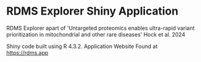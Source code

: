 # RDMS Explorer Shiny Application

RDMS Explorer apart of 'Untargeted proteomics enables ultra-rapid variant prioritization in mitochondrial and other rare diseases' Hock et al. 2024

Shiny code built using R 4.3.2. 
Application Website Found at https://rdms.app
